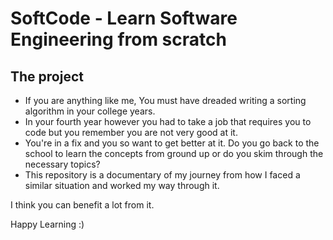 # SoftCode - Learn Software Engineering from scratch

## The project

* If you are anything like me, You must have dreaded writing a sorting algorithm in your college years.
* In your fourth year however you had to take a job that requires you to code but you remember you are not very good at it.
* You're in a fix and you so want to get better at it. Do you go back to the school to learn the concepts from ground up or do you skim through the necessary topics?
* This repository is a documentary of my journey from how I faced a similar situation and worked my way through it.

I think you can benefit a lot from it.

Happy Learning :)
